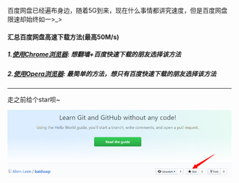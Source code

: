 百度网盘已经遍布身边，随着5G到来，现在什么事情都讲究速度，但是百度网盘限速却始终如一>_>

#### 汇总百度网盘高速下载方法(最高50M/s)

##### 1.[使用Chrome浏览器](): 想翻墙+百度快速下载的朋友选择该方法

##### 2.[使用Opera浏览器](): 最简单的方法，想只有百度快速下载的朋友选择该方法

----------

走之前给个star呗~

![avatar](https://github.com/Alvin-Leee/baiduwp/blob/master/pictures/star.png)

